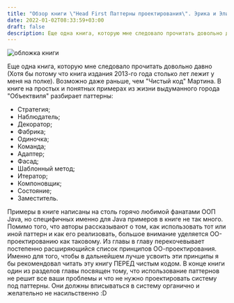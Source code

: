 ```yaml
---
title: "Обзор книги \"Head First Паттерны проектирования\". Эрика и Элизабет Фримен"
date: 2022-01-02T08:33:59+03:00
draft: false
description: Еще одна книга, которую мне следовало прочитать довольно давно (Хотя бы потому что книга издания 2013-го года столько лет лежит у меня на полке). Возможно даже раньше, чем "Чистый код" Мартина.
---
```



![обложка книги](/assets/images/book_1.png)

Еще одна книга, которую мне следовало прочитать довольно давно (Хотя бы потому что книга издания 2013-го года столько лет лежит у меня на полке). Возможно даже раньше, чем "Чистый код" Мартина. В книге на простых и понятных примерах из жизни выдуманного города "Объектвиля" разбирает паттерны:

- Стратегия;
- Наблюдатель;
- Декоратор; 
- Фабрика;
- Одиночка; 
- Команда;
- Адаптер; 
- Фасад;
- Шаблонный метод;
- Итератор;
- Компоновщик;
- Состояние;
- Заместитель.

Примеры в книге написаны на столь горячо любимой фанатами ООП Java, но специфичных именно для Java примеров в книге не так много.
Помимо того, что авторы рассказывают о том, как использовать тот или иной паттерн и как его реализовать, большое внимание уделяется ОО-проектированию как таковому. Из главы в главу перекочевывает постепенно расширяющийся список принципов ОО-проектирования. Именно для того, чтобы в дальнейшем лучше усвоить эти принципы я бы рекомендовал читать эту книгу ПЕРЕД чистым кодом. 
В конце книги один из разделов главы посвящен тому, что использование паттернов не решит все ваши проблемы и что не нужно проектировать систему под паттерны. Они должны вписываться в систему органично и желательно не насильственно :D